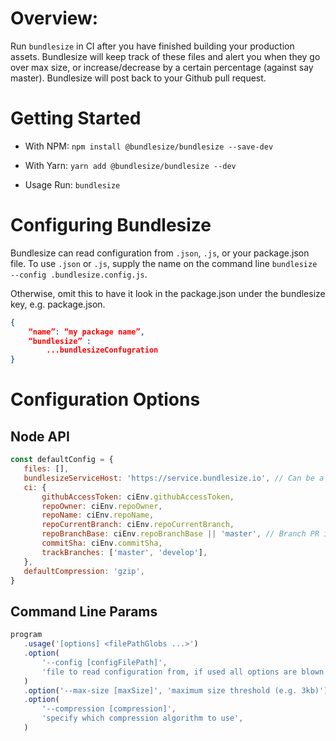 # Overview:
Run `bundlesize` in CI after you have finished building your production assets. Bundlesize will keep track of these files and alert you when they go over max size, or increase/decrease by a certain percentage (against say master). Bundlesize will post back to your Github pull request.

# Getting Started

- With NPM: `npm install @bundlesize/bundlesize --save-dev`

- With Yarn: `yarn add @bundlesize/bundlesize --dev`

- Usage Run: `bundlesize`


# Configuring Bundlesize
Bundlesize can read configuration from `.json`, `.js`, or your package.json file. To use `.json` or `.js`, supply the name on the command line `bundlesize --config .bundlesize.config.js`.

Otherwise, omit this to have it look in the package.json under the bundlesize key, e.g. package.json.

```json
{
	“name”: “my package name”,
	“bundlesize” :
		...bundlesizeConfugration
}
```


# Configuration Options
## Node API

```js
const defaultConfig = {
   files: [],
   bundlesizeServiceHost: 'https://service.bundlesize.io', // Can be a custom service, or set to NUll
   ci: {
       githubAccessToken: ciEnv.githubAccessToken,
       repoOwner: ciEnv.repoOwner,
       repoName: ciEnv.repoName,
       repoCurrentBranch: ciEnv.repoCurrentBranch,
       repoBranchBase: ciEnv.repoBranchBase || 'master', // Branch PR is being merged into
       commitSha: ciEnv.commitSha,
       trackBranches: ['master', 'develop'],
   },
   defaultCompression: 'gzip',
}
```

## Command Line Params

```js
program
   .usage('[options] <filePathGlobs ...>')
   .option(
       '--config [configFilePath]',
       'file to read configuration from, if used all options are blown away',
   )
   .option('--max-size [maxSize]', 'maximum size threshold (e.g. 3kb)')
   .option(
       '--compression [compression]',
       'specify which compression algorithm to use',
   )
```
